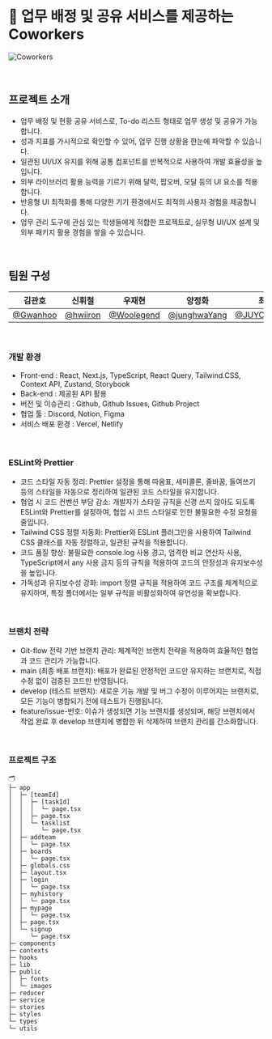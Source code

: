 # 📝 업무 배정 및 공유 서비스를 제공하는 Coworkers

![Coworkers](https://github.com/user-attachments/assets/7bb3274f-9542-441a-a1ad-8854065a4bfa)

<br>

## 프로젝트 소개

- 업무 배정 및 현황 공유 서비스로, To-do 리스트 형태로 업무 생성 및 공유가 가능합니다.
- 성과 지표를 가시적으로 확인할 수 있어, 업무 진행 상황을 한눈에 파악할 수 있습니다.
- 일관된 UI/UX 유지를 위해 공통 컴포넌트를 반복적으로 사용하여 개발 효율성을 높입니다.
- 외부 라이브러리 활용 능력을 기르기 위해 달력, 팝오버, 모달 등의 UI 요소를 적용합니다.
- 반응형 UI 최적화를 통해 다양한 기기 환경에서도 최적의 사용자 경험을 제공합니다.
- 업무 관리 도구에 관심 있는 학생들에게 적합한 프로젝트로, 실무형 UI/UX 설계 및 외부 패키지 활용 경험을 쌓을 수 있습니다.

<br>

## 팀원 구성

|               **김관호**               |               **신휘철**               |                 **우재현**                 |                   **양정화**                   |                   **최주영**                   |
| :------------------------------------: | :------------------------------------: | :----------------------------------------: | :--------------------------------------------: | :--------------------------------------------: |
| [@Gwanhoo](https://github.com/Gwanhoo) | [@hwiiron](https://github.com/hwiiron) | [@Woolegend](https://github.com/Woolegend) | [@junghwaYang](https://github.com/junghwaYang) | [@JUYOUNG0728](https://github.com/JUYOUNG0728) |

<br>

### 개발 환경

- Front-end : React, Next.js, TypeScript, React Query, Tailwind.CSS, Context API, Zustand, Storybook
- Back-end : 제공된 API 활용
- 버전 및 이슈관리 : Github, Github Issues, Github Project
- 협업 툴 : Discord, Notion, Figma
- 서비스 배포 환경 : Vercel, Netlify

<br>

### ESLint와 Prettier

- 코드 스타일 자동 정리: Prettier 설정을 통해 따옴표, 세미콜론, 줄바꿈, 들여쓰기 등의 스타일을 자동으로 정리하여 일관된 코드 스타일을 유지합니다.
- 협업 시 코드 컨벤션 부담 감소: 개발자가 스타일 규칙을 신경 쓰지 않아도 되도록 ESLint와 Prettier를 설정하여, 협업 시 코드 스타일로 인한 불필요한 수정 요청을 줄입니다.
- Tailwind CSS 정렬 자동화: Prettier와 ESLint 플러그인을 사용하여 Tailwind CSS 클래스를 자동 정렬하고, 일관된 규칙을 적용합니다.
- 코드 품질 향상: 불필요한 console.log 사용 경고, 엄격한 비교 연산자 사용, TypeScript에서 any 사용 금지 등의 규칙을 적용하여 코드의 안정성과 유지보수성을 높입니다.
- 가독성과 유지보수성 강화: import 정렬 규칙을 적용하여 코드 구조를 체계적으로 유지하며, 특정 폴더에서는 일부 규칙을 비활성화하여 유연성을 확보합니다.

<br>

### 브랜치 전략

- Git-flow 전략 기반 브랜치 관리: 체계적인 브랜치 전략을 적용하여 효율적인 협업과 코드 관리가 가능합니다.
- main (최종 배포 브랜치): 배포가 완료된 안정적인 코드만 유지하는 브랜치로, 직접 수정 없이 검증된 코드만 반영됩니다.
- develop (테스트 브랜치): 새로운 기능 개발 및 버그 수정이 이루어지는 브랜치로, 모든 기능이 병합되기 전에 테스트가 진행됩니다.
- feature/issue-번호: 이슈가 생성되면 기능 브랜치를 생성되며, 해당 브랜치에서 작업 완료 후 develop 브랜치에 병합한 뒤 삭제하여 브랜치 관리를 간소화합니다.

<br>

### 프로젝트 구조

```
🗂️
├─ app
│  ├─ [teamId]
│  │  ├─ [taskId]
│  │  │  └─ page.tsx
│  │  ├─ page.tsx
│  │  └─ tasklist
│  │     └─ page.tsx
│  ├─ addteam
│  │  └─ page.tsx
│  ├─ boards
│  │  └─ page.tsx
│  ├─ globals.css
│  ├─ layout.tsx
│  ├─ login
│  │  └─ page.tsx
│  ├─ myhistory
│  │  └─ page.tsx
│  ├─ mypage
│  │  └─ page.tsx
│  ├─ page.tsx
│  └─ signup
│     └─ page.tsx
├─ components
├─ contexts
├─ hooks
├─ lib
├─ public
│  ├─ fonts
│  └─ images
├─ reducer
├─ service
├─ stories
├─ styles
└─ types
└─ utils
```
